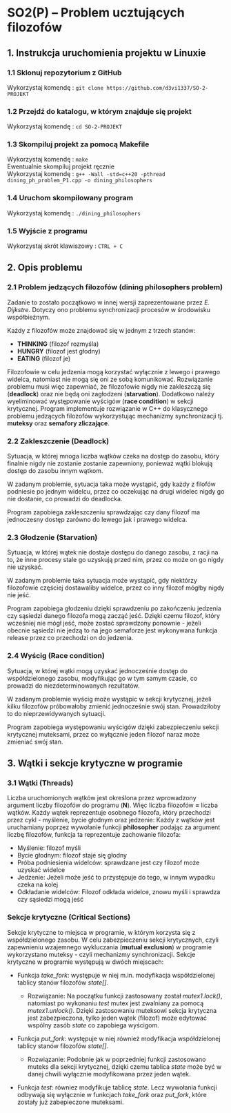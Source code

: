 # SO2(P) – Problem ucztujących filozofów

## **1. Instrukcja uruchomienia projektu w Linuxie** ##

### 1.1 Sklonuj repozytorium z GitHub ###
Wykorzystaj komendę : ```git clone https://github.com/d3vi1337/SO-2-PROJEKT```

### 1.2 Przejdź do katalogu, w którym znajduje się projekt ###
Wykorzystaj komendę : ```cd SO-2-PROJEKT```

### 1.3 Skompiluj projekt za pomocą Makefile ###
Wykorzystaj komendę : `make`                                                                                         
Ewentualnie skompiluj projekt ręcznie                                                                                
Wykorzystaj komendę : ```g++ -Wall -std=c++20 -pthread dining_ph_problem_P1.cpp -o dining_philosophers```

### 1.4 Uruchom skompilowany program ###
Wykorzystaj komendę : ```./dining_philosophers```

### 1.5 Wyjście z programu ###
Wykorzystaj skrót klawiszowy : ```CTRL + C```

## **2. Opis problemu** ##

### 2.1 Problem jedzących filozofów (**dining philosophers problem**) ###
Zadanie to zostało początkowo w innej wersji zaprezentowane przez *E. Dijkstre*. Dotyczy ono problemu synchronizacji procesów w środowisku współbieżnym.
    
Każdy z filozofów może znajdować się w jednym z trzech stanów:
- **THINKING** (filozof rozmyśla)
- **HUNGRY** (filozof jest głodny)
- **EATING** (filozof je)

Filozofowie w celu jedzenia mogą korzystać wyłącznie z lewego i prawego widelca, natomiast nie mogą się
oni ze sobą komunikować. Rozwiązanie problemu musi więc zapewniać, że filozofowie nigdy nie zakleszczą
się (**deadlock**) oraz nie będą oni zagłodzeni (**starvation**). Dodatkowo należy wyeliminować występowanie wyścigów (**race condition**) w sekcji krytycznej. Program implementuje rozwiązanie w C++ do klasycznego problemu jedzących filozofów wykorzystując mechanizmy synchronizacji tj. **muteksy** oraz **semafory zliczające**.

### 2.2 Zakleszczenie (**Deadlock**) ###
Sytuacja, w której mnoga liczba wątków czeka na dostęp do zasobu, który finalnie nigdy nie zostanie 
zostanie zapewniony, ponieważ wątki blokują dostęp do zasobu innym wątkom. 

W zadanym problemie, sytuacja taka może wystąpić, gdy każdy z filofów podniesie po jednym widelcu, 
przez co oczekując na drugi widelec nigdy go nie dostanie, co prowadzi do deadlocka. 

Program zapobiega zakleszczeniu sprawdzając czy dany filozof ma jednoczesny dostęp zarówno do 
lewego jak i prawego widelca.

### 2.3 Głodzenie (**Starvation**) ###
Sytuacja, w której wątek nie dostaje dostępu do danego zasobu, z racji na to, że inne procesy stale 
go uzyskują przed nim, przez co może on go nigdy nie uzyskać.

W zadanym problemie taka sytuacja może wystąpić, gdy niektórzy filozofowie częściej dostawaliby 
widelce, przez co inny filozof mógłby nigdy nie jeść.

Program zapobiega głodzeniu dzięki sprawdzeniu po zakończeniu jedzenia czy sąsiedzi danego filozofa mogą zacząć
jeść. Dzięki czemu filozof, który wcześniej nie mógł jeść, może zostać sprawdzony ponownie - jeżeli obecnie 
sąsiedzi nie jedzą to na jego semaforze jest wykonywana funkcja release przez co przechodzi on do jedzenia.

### 2.4 Wyścig (**Race condition**) ###
Sytuacja, w której wątki mogą uzyskać jednocześnie dostęp do współdzielonego zasobu, modyfikując 
go w tym samym czasie, co prowadzi do niezdeterminowanych rezultatów. 

W zadanym problemie wyścig może wystąpic w sekcji krytycznej, jeżeli kilku filozofów próbowałoby 
zmienić jednocześnie swój stan. Prowadziłoby to do nieprzewidywanych sytuacji.

Program zapobiega występowaniu wyścigów dzięki zabezpieczeniu sekcji krytycznej muteksami, przez 
co wyłącznie jeden filozof naraz może zmieniać swój stan.

## **3. Wątki i sekcje krytyczne w programie** ##

### 3.1 Wątki (**Threads**) ###
Liczba uruchomionych wątków jest określona przez wprowadzony argument liczby filozofów do programu (**N**).
Więc liczba filozofów **=** liczba wątków.
Każdy wątek reprezentuje osobnego filozofa, który przechodzi przez cykl - myślenie, bycie głodnym oraz jedzenie:
Każdy z wątków jest uruchamiany poprzez wywołanie funkcji **philosopher** podając za argument liczbę filozofów, funkcja ta reprezentuje zachowanie filozofa:
- Myślenie: filozof myśli
- Bycie głodnym: filozof staje się głodny
- Próba podniesienia widelców: sprawdzane jest czy filozof może uzyskać widelce
- Jedzenie: Jeżeli może jeść to przystępuje do tego, w innym wypadku czeka na kolej
- Odkładanie widelców: Filozof odkłada widelce, znowu myśli i sprawdza czy sąsiedzi mogą jeść

### Sekcje krytyczne (**Critical Sections**) ###
Sekcje krytyczne to miejsca w programie, w którym korzysta się z współdzielonego zasobu.
W celu zabezpieczeniu sekcji krytycznych, czyli zapewnieniu wzajemnego wykluczania (**mutual exclusion**) w programie wykorzystano muteksy - czyli mechanizmy synchronizacji.
Sekcje krytyczne w programie występują w dwóch miejscach:

- Funkcja *take_fork*: występuje w niej m.in. modyfikacja współdzielonej tablicy stanów filozofów *state[]*.
  - Rozwiązanie: Na początku funkcji zastosowany został *mutex1.lock()*, natomiast po wykonaniu *test* mutex jest zwalniany za pomocą *mutex1.unlock()*. Dzięki zastosowaniu muteksowi sekcja krytyczna jest zabezpieczona, tylko jeden wątek (filozof) może edytować wspólny zasób *state* co zapobiega wyścigom.

- Funkcja *put_fork*: występuje w niej również modyfikacja współdzielonej tablicy stanów filozofów *state[]*.
  - Rozwiązanie: Podobnie jak w poprzedniej funkcji zastosowano muteks dla sekcji krytycznej, dzięki czemu tablica *state* może być w danej chwili wyłącznie modyfikowana przez jeden wątek.

- Funkcja *test*: równiez modyfikuje tablicę *state*. Lecz wywołania funkcji odbywają się wyłącznie w funkcjach *take_fork* oraz *put_fork*, które zostały już zabepieczone muteksami.
